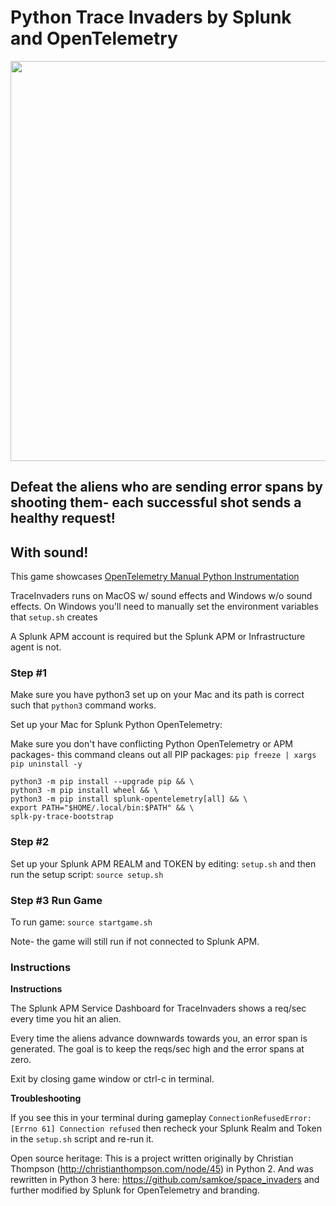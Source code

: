 # Python Trace Invaders by Splunk and OpenTelemetry

<img src="./screenshot.png" width="640">

## Defeat the aliens who are sending error spans by shooting them- each successful shot sends a healthy request!
## With sound!

This game showcases [OpenTelemetry Manual Python Instrumentation](https://opentelemetry-python.readthedocs.io/en/stable/)

TraceInvaders runs on MacOS w/ sound effects and Windows w/o sound effects. On Windows you'll need to manually set the environment variables that `setup.sh` creates

A Splunk APM account is required but the Splunk APM or Infrastructure agent is not.

### Step #1

Make sure you have python3 set up on your Mac and its path is correct such that `python3` command works.  

Set up your Mac for Splunk Python OpenTelemetry:

Make sure you don't have conflicting Python OpenTelemetry or APM packages- this command cleans out all PIP packages: `pip freeze | xargs pip uninstall -y`

```
python3 -m pip install --upgrade pip && \
python3 -m pip install wheel && \
python3 -m pip install splunk-opentelemetry[all] && \
export PATH="$HOME/.local/bin:$PATH" && \
splk-py-trace-bootstrap
```

### Step #2

Set up your Splunk APM REALM and TOKEN by editing: `setup.sh` and then run the setup script: `source setup.sh`

### Step #3 Run Game

To run game: `source startgame.sh`

Note- the game will still run if not connected to Splunk APM.

### Instructions ###

**Instructions**

The Splunk APM Service Dashboard for TraceInvaders shows a req/sec every time you hit an alien.

Every time the aliens advance downwards towards you, an error span is generated.
The goal is to keep the reqs/sec high and the error spans at zero.

Exit by closing game window or ctrl-c in terminal.

**Troubleshooting**

If you see this in your terminal during gameplay `ConnectionRefusedError: [Errno 61] Connection refused` then recheck your Splunk Realm and Token in the `setup.sh` script and re-run it.


Open source heritage:
This is a project written originally by Christian Thompson (http://christianthompson.com/node/45) in Python 2. And was rewritten in Python 3 here: https://github.com/samkoe/space_invaders and further modified by Splunk for OpenTelemetry and branding.
